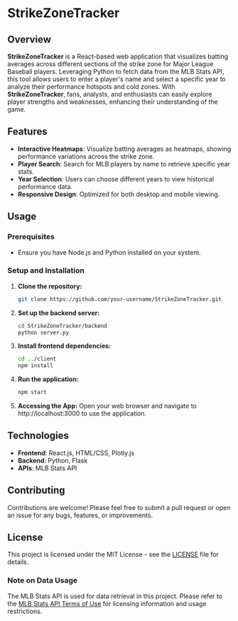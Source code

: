 # StrikeZoneTracker

## Overview
**StrikeZoneTracker** is a React-based web application that visualizes batting averages across different sections of the strike zone for Major League Baseball players. Leveraging Python to fetch data from the MLB Stats API, this tool allows users to enter a player's name and select a specific year to analyze their performance hotspots and cold zones. With **StrikeZoneTracker**, fans, analysts, and enthusiasts can easily explore player strengths and weaknesses, enhancing their understanding of the game.

## Features
- **Interactive Heatmaps**: Visualize batting averages as heatmaps, showing performance variations across the strike zone.
- **Player Search**: Search for MLB players by name to retrieve specific year stats.
- **Year Selection**: Users can choose different years to view historical performance data.
- **Responsive Design**: Optimized for both desktop and mobile viewing.

## Usage

### Prerequisites
- Ensure you have Node.js and Python installed on your system.

### Setup and Installation
1. **Clone the repository:**
    ```bash
    git clone https://github.com/your-username/StrikeZoneTracker.git
    ```

2. **Set up the backend server:**
    ```bash
    cd StrikeZoneTracker/backend
    python server.py
    ```

3. **Install frontend dependencies:**
    ```bash
    cd ../client
    npm install
    ```

4. **Run the application:**
    ```bash
    npm start
    ```

5. **Accessing the App:**
    Open your web browser and navigate to http://localhost:3000 to use the application.

## Technologies
- **Frontend**: React.js, HTML/CSS, Plotly.js
- **Backend**: Python, Flask
- **APIs**: MLB Stats API

## Contributing
Contributions are welcome! Please feel free to submit a pull request or open an issue for any bugs, features, or improvements.

## License
This project is licensed under the MIT License - see the [LICENSE](LICENSE) file for details.

### Note on Data Usage
The MLB Stats API is used for data retrieval in this project. Please refer to the [MLB Stats API Terms of Use](https://statsapi.mlb.com/docs/#section/terms) for licensing information and usage restrictions.
